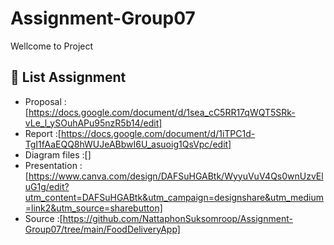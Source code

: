 # Assignment-Group07
Wellcome to Project

## 📖 List Assignment 
- Proposal :[https://docs.google.com/document/d/1sea_cC5RR17qWQT5SRk-vLe_l_ySOuhAPu95nzR5b14/edit]
- Report :[https://docs.google.com/document/d/1iTPC1d-TgI1fAaEQQ8hWUJeABbwI6U_asuoig1QsVpc/edit]
- Diagram files :[]
- Presentation :[https://www.canva.com/design/DAFSuHGABtk/WyyuVuV4Qs0wnUzvEluG1g/edit?utm_content=DAFSuHGABtk&utm_campaign=designshare&utm_medium=link2&utm_source=sharebutton]
- Source :[https://github.com/NattaphonSuksomroop/Assignment-Group07/tree/main/FoodDeliveryApp]
